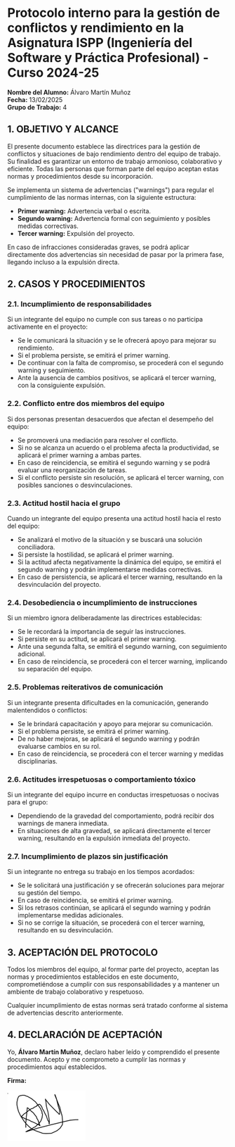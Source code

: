 # Protocolo interno para la gestión de conflictos y rendimiento en la Asignatura ISPP (Ingeniería del Software y Práctica Profesional) - Curso 2024-25

**Nombre del Alumno:** Álvaro Martín Muñoz  
**Fecha:** 13/02/2025  
**Grupo de Trabajo:** 4  

## 1. OBJETIVO Y ALCANCE  

El presente documento establece las directrices para la gestión de conflictos y situaciones de bajo rendimiento dentro del equipo de trabajo. Su finalidad es garantizar un entorno de trabajo armonioso, colaborativo y eficiente. Todas las personas que forman parte del equipo aceptan estas normas y procedimientos desde su incorporación.  

Se implementa un sistema de advertencias ("warnings") para regular el cumplimiento de las normas internas, con la siguiente estructura:  

- **Primer warning:** Advertencia verbal o escrita.  
- **Segundo warning:** Advertencia formal con seguimiento y posibles medidas correctivas.  
- **Tercer warning:** Expulsión del proyecto.  

En caso de infracciones consideradas graves, se podrá aplicar directamente dos advertencias sin necesidad de pasar por la primera fase, llegando incluso a la expulsión directa.  

## 2. CASOS Y PROCEDIMIENTOS  

### 2.1. Incumplimiento de responsabilidades  
Si un integrante del equipo no cumple con sus tareas o no participa activamente en el proyecto:  

- Se le comunicará la situación y se le ofrecerá apoyo para mejorar su rendimiento.  
- Si el problema persiste, se emitirá el primer warning.  
- De continuar con la falta de compromiso, se procederá con el segundo warning y seguimiento.  
- Ante la ausencia de cambios positivos, se aplicará el tercer warning, con la consiguiente expulsión.  

### 2.2. Conflicto entre dos miembros del equipo  
Si dos personas presentan desacuerdos que afectan el desempeño del equipo:  

- Se promoverá una mediación para resolver el conflicto.  
- Si no se alcanza un acuerdo o el problema afecta la productividad, se aplicará el primer warning a ambas partes.  
- En caso de reincidencia, se emitirá el segundo warning y se podrá evaluar una reorganización de tareas.  
- Si el conflicto persiste sin resolución, se aplicará el tercer warning, con posibles sanciones o desvinculaciones.  

### 2.3. Actitud hostil hacia el grupo  
Cuando un integrante del equipo presenta una actitud hostil hacia el resto del equipo:  

- Se analizará el motivo de la situación y se buscará una solución conciliadora.  
- Si persiste la hostilidad, se aplicará el primer warning.  
- Si la actitud afecta negativamente la dinámica del equipo, se emitirá el segundo warning y podrán implementarse medidas correctivas.  
- En caso de persistencia, se aplicará el tercer warning, resultando en la desvinculación del proyecto.  

### 2.4. Desobediencia o incumplimiento de instrucciones  
Si un miembro ignora deliberadamente las directrices establecidas:  

- Se le recordará la importancia de seguir las instrucciones.  
- Si persiste en su actitud, se aplicará el primer warning.  
- Ante una segunda falta, se emitirá el segundo warning, con seguimiento adicional.  
- En caso de reincidencia, se procederá con el tercer warning, implicando su separación del equipo.  

### 2.5. Problemas reiterativos de comunicación  
Si un integrante presenta dificultades en la comunicación, generando malentendidos o conflictos:  

- Se le brindará capacitación y apoyo para mejorar su comunicación.  
- Si el problema persiste, se emitirá el primer warning.  
- De no haber mejoras, se aplicará el segundo warning y podrán evaluarse cambios en su rol.  
- En caso de reincidencia, se procederá con el tercer warning y medidas disciplinarias.  

### 2.6. Actitudes irrespetuosas o comportamiento tóxico  
Si un integrante del equipo incurre en conductas irrespetuosas o nocivas para el grupo:  

- Dependiendo de la gravedad del comportamiento, podrá recibir dos warnings de manera inmediata.  
- En situaciones de alta gravedad, se aplicará directamente el tercer warning, resultando en la expulsión inmediata del proyecto.  

### 2.7. Incumplimiento de plazos sin justificación  
Si un integrante no entrega su trabajo en los tiempos acordados:  

- Se le solicitará una justificación y se ofrecerán soluciones para mejorar su gestión del tiempo.  
- En caso de reincidencia, se emitirá el primer warning.  
- Si los retrasos continúan, se aplicará el segundo warning y podrán implementarse medidas adicionales.  
- Si no se corrige la situación, se procederá con el tercer warning, resultando en su desvinculación.  

## 3. ACEPTACIÓN DEL PROTOCOLO  
Todos los miembros del equipo, al formar parte del proyecto, aceptan las normas y procedimientos establecidos en este documento, comprometiéndose a cumplir con sus responsabilidades y a mantener un ambiente de trabajo colaborativo y respetuoso.  

Cualquier incumplimiento de estas normas será tratado conforme al sistema de advertencias descrito anteriormente.  

## 4. DECLARACIÓN DE ACEPTACIÓN  
Yo, **Álvaro Martín Muñoz**, declaro haber leído y comprendido el presente documento. Acepto y me comprometo a cumplir las normas y procedimientos aquí establecidos.  

**Firma:**  

![](../firmas/ÁlvaroMartín.png)